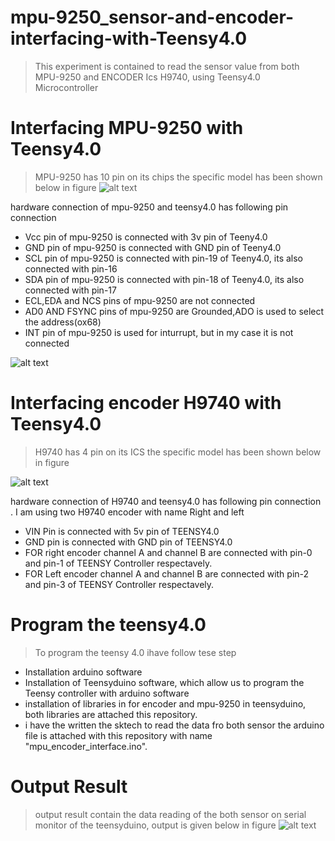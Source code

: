 # mpu-9250_sensor-and-encoder-interfacing-with-Teensy4.0
> This experiment is contained to read the sensor value from both MPU-9250 and ENCODER Ics H9740, using Teensy4.0 Microcontroller  
##
# Interfacing MPU-9250 with Teensy4.0
> MPU-9250 has 10 pin on its chips the specific model has been shown below in figure 
![alt text](https://github.com/razainno/mpu-9250_sensor-and-encoder-interfacing-with-Teensy4.0/blob/master/mpu_9250.JPG)


 hardware connection of mpu-9250 and teensy4.0 has following pin connection
- Vcc pin of mpu-9250 is connected with 3v pin of Teeny4.0 
- GND pin of mpu-9250 is connected with GND pin of Teeny4.0
- SCL pin of mpu-9250 is connected with  pin-19 of Teeny4.0, its also connected with pin-16
- SDA pin of mpu-9250 is connected with  pin-18 of Teeny4.0, its also connected with pin-17
- ECL,EDA and NCS pins of mpu-9250 are not connected
- AD0  AND FSYNC pins of mpu-9250 are Grounded,ADO is used to select the address(ox68)
- INT pin of mpu-9250 is used for inturrupt, but in my case it is not connected 


![alt text](https://github.com/razainno/mpu-9250_sensor-and-encoder-interfacing-with-Teensy4.0/blob/master/mpu2.JPG)
##

# Interfacing encoder H9740 with Teensy4.0
> H9740  has 4 pin on its ICS the specific model has been shown below in figure 

![alt text](https://github.com/razainno/mpu-9250_sensor-and-encoder-interfacing-with-Teensy4.0/blob/master/H9740.JPG)



hardware connection of H9740 and teensy4.0 has following pin connection . I am using two H9740 encoder with name Right and left
- VIN Pin is connected with 5v pin of TEENSY4.0
- GND pin is connected with GND pin of TEENSY4.0
- FOR right encoder channel A and channel B are connected with pin-0 and pin-1 of TEENSY Controller respectavely.
- FOR Left encoder channel A and channel B are connected with pin-2 and pin-3 of TEENSY Controller respectavely.

# Program the teensy4.0
> To program the teensy 4.0 ihave follow tese step
- Installation arduino software 
- Installation of Teensyduino software, which allow us to program the Teensy controller with arduino software
- installation of libraries in for encoder and mpu-9250 in teensyduino, both libraries are attached this repository.
- i have the written the sktech to read the data fro both sensor the arduino file is attached with this repository with name "mpu_encoder_interface.ino".



# Output Result
>output result contain the data reading of the both sensor on  serial monitor of the teensyduino, output is given below in figure
![alt text](https://github.com/razainno/mpu-9250_sensor-and-encoder-interfacing-with-Teensy4.0/blob/master/output.PNG)
